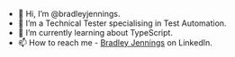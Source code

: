 - 👋 Hi, I’m @bradleyjennings.
- 👀 I’m a Technical Tester specialising in Test Automation.
- 🌱 I’m currently learning about TypeScript.
- 📫 How to reach me - [Bradley Jennings](https://www.linkedin.com/in/bradley-jennings-b55a14181/) on LinkedIn.

<!---
bradleyjennings/bradleyjennings is a ✨ special ✨ repository because its `README.md` (this file) appears on your GitHub profile.
You can click the Preview link to take a look at your changes.
--->
